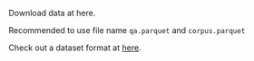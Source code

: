 Download data at here.

Recommended to use file name `qa.parquet` and `corpus.parquet`

Check out a dataset format at [here](https://marker-inc-korea.github.io/AutoRAG/data_creation/data_format.html).
